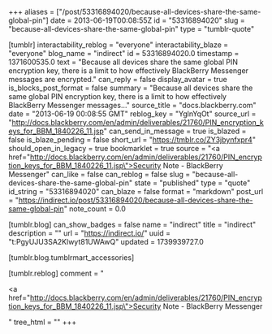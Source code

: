 +++
aliases = ["/post/53316894020/because-all-devices-share-the-same-global-pin"]
date = 2013-06-19T00:08:55Z
id = "53316894020"
slug = "because-all-devices-share-the-same-global-pin"
type = "tumblr-quote"

[tumblr]
interactability_reblog = "everyone"
interactability_blaze = "everyone"
blog_name = "indirect"
id = 53316894020.0
timestamp = 1371600535.0
text = "Because all devices share the same global PIN encryption key, there is a limit to how effectively BlackBerry Messenger messages are encrypted."
can_reply = false
display_avatar = true
is_blocks_post_format = false
summary = "Because all devices share the same global PIN encryption key, there is a limit to how effectively BlackBerry Messenger messages..."
source_title = "docs.blackberry.com"
date = "2013-06-19 00:08:55 GMT"
reblog_key = "YglnYqOt"
source_url = "http://docs.blackberry.com/en/admin/deliverables/21760/PIN_encryption_keys_for_BBM_1840226_11.jsp"
can_send_in_message = true
is_blazed = false
is_blaze_pending = false
short_url = "https://tmblr.co/ZY3jbynfxpr4"
should_open_in_legacy = true
bookmarklet = true
source = "<a href=\"http://docs.blackberry.com/en/admin/deliverables/21760/PIN_encryption_keys_for_BBM_1840226_11.jsp\">Security Note - BlackBerry Messenger</a>"
can_like = false
can_reblog = false
slug = "because-all-devices-share-the-same-global-pin"
state = "published"
type = "quote"
id_string = "53316894020"
can_blaze = false
format = "markdown"
post_url = "https://indirect.io/post/53316894020/because-all-devices-share-the-same-global-pin"
note_count = 0.0

[tumblr.blog]
can_show_badges = false
name = "indirect"
title = "indirect"
description = ""
url = "https://indirect.io/"
uuid = "t:PgyUJU3SA2Klwyt81UWAwQ"
updated = 1739939727.0

[tumblr.blog.tumblrmart_accessories]

[tumblr.reblog]
comment = "<p><a href=\"http://docs.blackberry.com/en/admin/deliverables/21760/PIN_encryption_keys_for_BBM_1840226_11.jsp\">Security Note - BlackBerry Messenger</a></p>"
tree_html = ""
+++

